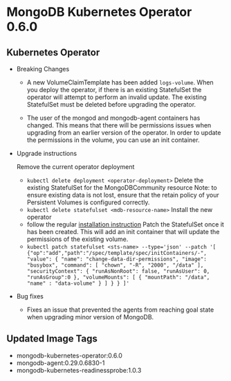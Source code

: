 # MongoDB Kubernetes Operator 0.6.0
## Kubernetes Operator

* Breaking Changes
  * A new VolumeClaimTemplate has been added `logs-volume`. When you deploy the operator, if there is an existing StatefulSet the operator will attempt to perform an invalid update. The existing StatefulSet must be deleted before upgrading the operator.
  
  * The user of the mongod and mongodb-agent containers has changed. This means that there will be permissions
    issues when upgrading from an earlier version of the operator. In order to update the permissions in the volume, you can use an init container.

* Upgrade instructions

  Remove the current operator deployment
  -  `kubectl delete deployment <operator-deployment>`
  Delete the existing StatefulSet for the MongoDBCommunity resource
  Note: to ensure existing data is not lost, ensure that the retain policy of your Persistent Volumes is configured correctly. 
  -   `kubectl delete statefulset <mdb-resource-name>`
  Install the new operator
  - follow the regular [installation instruction](https://github.com/mongodb/mongodb-kubernetes-operator/blob/master/docs/install-upgrade.md)
  Patch the StatefulSet once it has been created. This will add an init container that will update the permissions of the existing volume.
  - `kubectl patch statefulset <sts-name> --type='json' --patch '[ {"op":"add","path":"/spec/template/spec/initContainers/-", "value": { "name": "change-data-dir-permissions", "image": "busybox", "command": [ "chown", "-R", "2000", "/data" ], "securityContext": { "runAsNonRoot": false, "runAsUser": 0, "runAsGroup":0 }, "volumeMounts": [ { "mountPath": "/data", "name" : "data-volume" } ] } } ]'`
   
* Bug fixes
  * Fixes an issue that prevented the agents from reaching goal state when upgrading minor version of MongoDB.

 ## Updated Image Tags
 * mongodb-kubernetes-operator:0.6.0
 * mongodb-agent:0.29.0.6830-1
 * mongodb-kubernetes-readinessprobe:1.0.3
